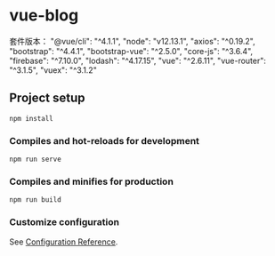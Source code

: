 # vue-blog
套件版本：
    "@vue/cli": "^4.1.1",
    "node": "v12.13.1",
    "axios": "^0.19.2",
    "bootstrap": "^4.4.1",
    "bootstrap-vue": "^2.5.0",
    "core-js": "^3.6.4",
    "firebase": "^7.10.0",
    "lodash": "^4.17.15",
    "vue": "^2.6.11",
    "vue-router": "^3.1.5",
    "vuex": "^3.1.2"


## Project setup
```
npm install
```

### Compiles and hot-reloads for development
```
npm run serve
```

### Compiles and minifies for production
```
npm run build
```

### Customize configuration
See [Configuration Reference](https://cli.vuejs.org/config/).
